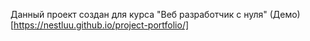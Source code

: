 Данный проект создан для курса "Веб разработчик с нуля"
(Демо)[https://nestluu.github.io/project-portfolio/]
